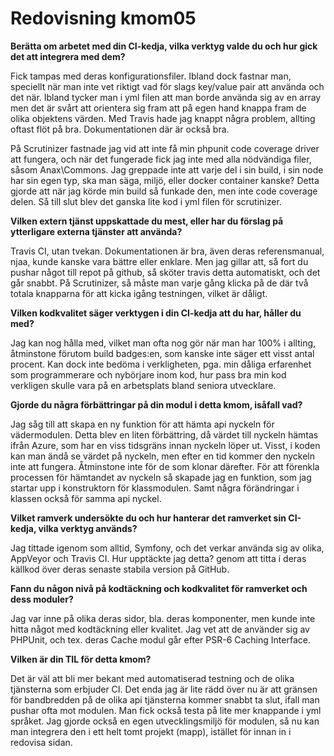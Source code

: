 ---
---
Redovisning kmom05
=========================

**Berätta om arbetet med din CI-kedja, vilka verktyg valde du och hur gick det att integrera med dem?**

Fick tampas med deras konfigurationsfiler. Ibland dock fastnar man, speciellt när man inte vet riktigt vad för slags key/value pair att använda och det när. Ibland tycker man i yml filen att man borde använda sig av en array men det är svårt att orientera sig fram att på egen hand knappa fram de olika objektens värden. Med Travis hade jag knappt några problem, allting oftast flöt på bra. Dokumentationen där är också bra. 

På Scrutinizer fastnade jag vid att inte få min phpunit code coverage driver att fungera, och när det fungerade fick jag inte med alla nödvändiga filer, såsom Anax\Commons. Jag greppade inte att varje del i sin build, i sin node har sin egen typ, ska man säga, miljö, eller docker container kanske? Detta gjorde att när jag körde min build så funkade den, men inte code coverage delen. Så till slut blev det ganska lite kod i yml filen för scrutinizer.

**Vilken extern tjänst uppskattade du mest, eller har du förslag på ytterligare externa tjänster att använda?**

Travis CI, utan tvekan. Dokumentationen är bra, även deras referensmanual, njaa, kunde kanske vara bättre eller enklare. Men jag gillar att, så fort du pushar något till repot på github, så sköter travis detta automatiskt, och det går snabbt. På Scrutinizer, så måste man varje gång klicka på de där två totala knapparna för att kicka igång testningen, vilket är dåligt.

**Vilken kodkvalitet säger verktygen i din CI-kedja att du har, håller du med?**

Jag kan nog hålla med, vilket man ofta nog gör när man har 100% i allting, åtminstone förutom build badges:en, som kanske inte säger ett visst antal procent. Kan dock inte bedöma i verkligheten, pga. min dåliga erfarenhet som programmerare och nybörjare inom kod, hur pass bra min kod verkligen skulle vara på en arbetsplats bland seniora utvecklare.

**Gjorde du några förbättringar på din modul i detta kmom, isåfall vad?**

Jag såg till att skapa en ny funktion för att hämta api nyckeln för vädermodulen. Detta blev en liten förbättring, då värdet till nyckeln hämtas ifrån Azure, som har en viss tidsgräns innan nyckeln löper ut. Visst, i koden kan man ändå se värdet på nyckeln, men efter en tid kommer den nyckeln inte att fungera. Åtminstone inte för de som klonar därefter. För att förenkla processen för hämtandet av nyckeln så skapade jag en funktion, som jag startar upp i konstruktorn för klassmodulen. Samt några förändringar i klassen också för samma api nyckel.

**Vilket ramverk undersökte du och hur hanterar det ramverket sin CI-kedja, vilka verktyg används?**

Jag tittade igenom som alltid, Symfony, och det verkar använda sig av olika, AppVeyor och Travis CI. Hur upptäckte jag detta? genom att titta i deras källkod över deras senaste stabila version på GitHub.

**Fann du någon nivå på kodtäckning och kodkvalitet för ramverket och dess moduler?**

Jag var inne på olika deras sidor, bla. deras komponenter, men kunde inte hitta något med kodtäckning eller kvalitet. Jag vet att de använder sig av PHPUnit, och tex. deras Cache modul går efter PSR-6 Caching Interface.

**Vilken är din TIL för detta kmom?**

Det är väl att bli mer bekant med automatiserad testning och de olika tjänsterna som erbjuder CI. Det enda jag är lite rädd över nu är att gränsen för bandbredden på de olika api tjänsterna kommer snabbt ta slut, ifall man pushar ofta mot modulen. Man fick också testa på lite mer knappande i yml språket. Jag gjorde också en egen utvecklingsmiljö för modulen, så nu kan man integrera den i ett helt tomt projekt (mapp), istället för innan in i redovisa sidan.
